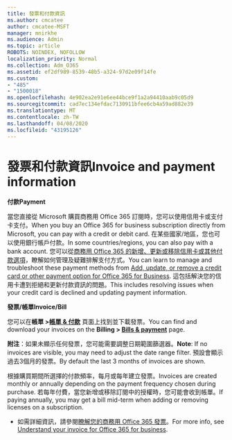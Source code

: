 ```yaml
---
title: 發票和付款資訊
ms.author: cmcatee
author: cmcatee-MSFT
manager: mnirkhe
ms.audience: Admin
ms.topic: article
ROBOTS: NOINDEX, NOFOLLOW
localization_priority: Normal
ms.collection: Adm_O365
ms.assetid: ef2df989-8539-48b5-a324-97d2e09f14fe
ms.custom:
- "485"
- "1500018"
ms.openlocfilehash: 4e902ea2e91e6ee44bce9f1a2a94410aab9c05d9
ms.sourcegitcommit: cad7ec134efdac7130911bfee6cb4a59ad882e39
ms.translationtype: MT
ms.contentlocale: zh-TW
ms.lasthandoff: 04/08/2020
ms.locfileid: "43195126"
---
```

# <a name="invoice-and-payment-information"></a><span data-ttu-id="1c993-102">發票和付款資訊</span><span class="sxs-lookup"><span data-stu-id="1c993-102">Invoice and payment information</span></span>

<span data-ttu-id="1c993-103">**付款**</span><span class="sxs-lookup"><span data-stu-id="1c993-103">**Payment**</span></span>

<span data-ttu-id="1c993-104">當您直接從 Microsoft 購買商務用 Office 365 訂閱時，您可以使用信用卡或支付卡支付。</span><span class="sxs-lookup"><span data-stu-id="1c993-104">When you buy an Office 365 for business subscription directly from Microsoft, you can pay with a credit or debit card.</span></span>  <span data-ttu-id="1c993-105">在某些國家/地區，您也可以使用銀行帳戶付款。</span><span class="sxs-lookup"><span data-stu-id="1c993-105">In some countries/regions, you can also pay with a bank account.</span></span>  <span data-ttu-id="1c993-106">您可以從[商務用 Office 365 的新增、更新或移除信用卡或其他付款選項](https://go.microsoft.com/fwlink/?linkid=2118133)，瞭解如何管理及疑難排解支付方式。</span><span class="sxs-lookup"><span data-stu-id="1c993-106">You can learn to manage and troubleshoot these payment methods from [Add, update, or remove a credit card or other payment option for Office 365 for Business](https://go.microsoft.com/fwlink/?linkid=2118133).</span></span>  <span data-ttu-id="1c993-107">這包括解決您的信用卡遭到拒絕和更新付款資訊的問題。</span><span class="sxs-lookup"><span data-stu-id="1c993-107">This includes resolving issues when your credit card is declined and updating payment information.</span></span>

<span data-ttu-id="1c993-108">**發票/帳單**</span><span class="sxs-lookup"><span data-stu-id="1c993-108">**Invoice/Bill**</span></span>

<span data-ttu-id="1c993-109">您可以在**帳單 >[帳單 & 付款](https://go.microsoft.com/fwlink/p/?linkid=848039)** 頁面上找到並下載發票。</span><span class="sxs-lookup"><span data-stu-id="1c993-109">You can find and download your invoices on the **Billing > [Bills & payment](https://go.microsoft.com/fwlink/p/?linkid=848039)** page.</span></span>  

<span data-ttu-id="1c993-110">**附注**：如果未顯示任何發票，您可能需要調整日期範圍篩選器。</span><span class="sxs-lookup"><span data-stu-id="1c993-110">**Note**: If no invoices are visible, you may need to adjust the date range filter.</span></span>  <span data-ttu-id="1c993-111">預設會顯示過去3個月的發票。</span><span class="sxs-lookup"><span data-stu-id="1c993-111">By default the last 3 months of invoices are shown.</span></span>

<span data-ttu-id="1c993-112">根據購買期間所選擇的付款頻率，每月或每年建立發票。</span><span class="sxs-lookup"><span data-stu-id="1c993-112">Invoices are created monthly or annually depending on the payment frequency chosen during purchase.</span></span>  <span data-ttu-id="1c993-113">若每年付費，當您新增或移除訂閱中的授權時，您可能會收到帳單。</span><span class="sxs-lookup"><span data-stu-id="1c993-113">If paying annually, you may get a bill mid-term when adding or removing licenses on a subscription.</span></span>
 
- <span data-ttu-id="1c993-114">如需詳細資訊，請參閱[瞭解您的商務用 Office 365 發票](https://go.microsoft.com/fwlink/?linkid=2119101)。</span><span class="sxs-lookup"><span data-stu-id="1c993-114">For more info, see [Understand your invoice for Office 365 for business](https://go.microsoft.com/fwlink/?linkid=2119101).</span></span>
